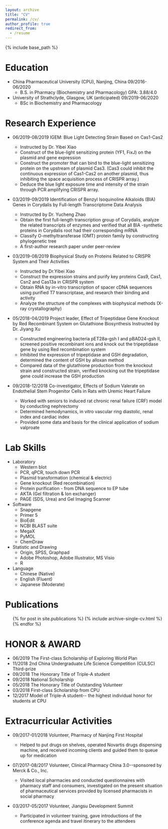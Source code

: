 ```yaml
---
layout: archive
title: "CV"
permalink: /cv/
author_profile: true
redirect_from:
  - /resume
---
```


{% include base_path %}

Education
======
* China Pharmaceutical University (CPU), Nanjing, China   09/2016-06/2020
  * B.S. in Pharmacy (Biochemistry and Pharmacology)      GPA: 3.88/4.0
* University of Strathclyde, Glasgow, UK (anticipated)    09/2019-06/2020
  * BSc in Biochemistry and Pharmacology

Research Experience
======
* 06/2019-08/2019 IGEM: Blue Light Detecting Strain Based on Cas1-Cas2
  * Instructed by Dr. Yibei Xiao	
  * Construct of the blue-light sensitizing protein (YF1, FixJ) on the plasmid and gene expression
  * Construct the promoter that can bind to the blue-light sensitizing protein on the upstream of plasmid Cas3. (Cas3 could inhibit the continuous expression of Cas1-Cas2 on another plasmid, thus inhibiting the space acquisition process of CRISPR array.)
  * Deduce the blue light exposure time and intensity of the strain through PCR amplifying CRISPR array.

* 03/2019-09/2019 Identification of Benzyl Isoquinoline Alkaloids (BIA) Genes in Corydalis by Full-length Transcriptome Data Analysis	
  * Instructed by Dr. Yucheng Zhao 
  * Obtain the first full-length transcription group of Corydalis, analyze the related transcripts of enzymes and verified that all BIA -synthetic proteins in Corydalis root had their corresponding mRNA
  * Classify O-methyltransferase (OMT) protein family by constructing phylogenetic tree  
  * A first-author research paper under peer-review
  
* 03/2019-08/2019 Biophysical Study on Proteins Related to CRISPR System and Their Activities	
  * Instructed by Dr.Yibei Xiao
  * Construct the expression strains and purify key proteins Cas9, Cas1, Csn2 and Cas13a in CRISPR system 
  * Obtain RNA by in-vitro transcription of spacer cDNA sequences using purified T7 transcriptase, and research their binding and activity 
  * Analyze the structure of the complexes with biophysical methods (X-ray crystallography)

* 05/2018-04/2019 Project leader, Effect of Tripeptidase Gene Knockout by Red Recombinant System on Glutathione Biosynthesis
Instructed by Dr. Jiyang Xu            
  * Constructed engineering bacteria pET28a-gsh I and pBAD24-gsh II, screened positive recombinant ions and knock out the tripeptidase gene by using Red recombination system 
  * Inhibited the expression of tripeptidase and GSH degradation, determined the content of GSH by alloxan method
  * Compared data of the glutathione production from the knockout strain and constructed strain, verified knocking out the tripeptidase gene could increase the GSH production

* 09/2018-12/2018 Co-investigator, Effects of Sodium Valerate on Endothelial Stem Progenitor Cells in Rats with Uremic Heart Failure	
  * Worked with seniors to induced rat chronic renal failure (CRF) model by conducting nephrectomy 
  * Determined hemodynamics, in vitro vascular ring diastolic, renal index and cardiac index
  * Provided some data and basis for the clinical application of sodium valproate

  
Lab Skills
======
* Laboratory
  * Western blot
  * PCR, qPCR, touch down PCR
  * Plasmid transformation (chemical & electric)
  * Gene knockout (Red recombination)
  * Protein purification - from DNA sequence to EP tube
  * AKTA (Gel filtration & Ion exchanger)
  * PAGE (SDS, Urea) and Gel Imaging Scanner
* Software
  * Snapgene
  * Primer 5
  * BioEdit
  * NCBI BLAST suite
  * MegaX
  * PyMOL
  * ChemDraw
* Statistic and Drawing
  * Origin, SPSS, Graphpad
  * Adobe Photoshop, Adobe Illustrator, MS Visio
  * R
* Language
  * Chinese (Native)
  * English (Fluent)
  * Japanese (Moderate)
  
Publications
======
  <ul>{% for post in site.publications %}
    {% include archive-single-cv.html %}
  {% endfor %}</ul>
  
HONOR & AWARD
======
* 06/2019 The First-class Scholarship of Exploring World Plan                             
* 11/2018 2nd China Undergraduate Life Science Competition (CULSC) Third-prize	          
* 09/2018 The Honorary Title of Triple-A student                                            
* 09/2018 National Scholarship		                                                        
* 05/2018 The Honorary Title of Outstanding Volunteer                                  	   
* 03/2018 First-class Scholarship from CPU                                                
* 12/2017 Model of Triple-A student-- the highest individual honor for students at CPU           

Extracurricular Activities
======
* 09/2017-01/2018 Volunteer, Pharmacy of Nanjing First Hospital	                            
  * Helped to put drugs on shelves, operated Novartis drugs dispensing machine, and received incoming clients and guided them to queue up for medication  

* 07/2017-08/2017 Volunteer, Clinical Pharmacy China 3.0--sponsored by Merck & Co., Inc. 	  
  * Visited local pharmacies and conducted questionnaires with pharmacy staff and consumers, investigated on the present situation of pharmaceutical services provided by licensed pharmacists in social pharmacy	

* 03/2017-05/2017 Volunteer, Jiangsu Development Summit		                                  
  * Participated in volunteer training, gave introductions of the conference agenda and travel itinerary to the attendees 


  
